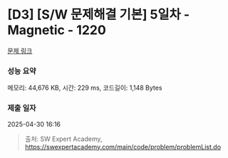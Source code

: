 # [D3] [S/W 문제해결 기본] 5일차 - Magnetic - 1220 

[문제 링크](https://swexpertacademy.com/main/code/problem/problemDetail.do?contestProbId=AV14hwZqABsCFAYD) 

### 성능 요약

메모리: 44,676 KB, 시간: 229 ms, 코드길이: 1,148 Bytes

### 제출 일자

2025-04-30 16:16



> 출처: SW Expert Academy, https://swexpertacademy.com/main/code/problem/problemList.do